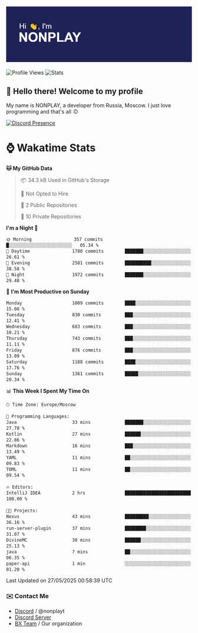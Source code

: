 ![Discord Presence](./header.png)
<br></br>
![Profile Views](https://komarev.com/ghpvc/?username=NONPLAYT&color=blue&style=for-the-badge)
![Stats](https://img.shields.io/badge/0%25-OPTIMIZED-orange?style=for-the-badge)


## :wave: Hello there! Welcome to my profile

My name is NONPLAY, a developer from Russia, Moscow. I just love programming and that's all :D

[![Discord Presence](https://lanyard.cnrad.dev/api/597087584090587177?showDisplayName=true)](https://discord.com/users/597087584090587177) 

# ⌚ Wakatime Stats

<!--START_SECTION:waka-->
**🐱 My GitHub Data** 

> 📦 34.3 kB Used in GitHub's Storage 
 > 
> 🚫 Not Opted to Hire
 > 
> 📜 2 Public Repositories 
 > 
> 🔑 10 Private Repositories 
 > 
**I'm a Night 🦉** 

```text
🌞 Morning                357 commits         █░░░░░░░░░░░░░░░░░░░░░░░░   05.34 % 
🌆 Daytime                1780 commits        ███████░░░░░░░░░░░░░░░░░░   26.61 % 
🌃 Evening                2581 commits        ██████████░░░░░░░░░░░░░░░   38.58 % 
🌙 Night                  1972 commits        ███████░░░░░░░░░░░░░░░░░░   29.48 % 
```
📅 **I'm Most Productive on Sunday** 

```text
Monday                   1009 commits        ████░░░░░░░░░░░░░░░░░░░░░   15.08 % 
Tuesday                  830 commits         ███░░░░░░░░░░░░░░░░░░░░░░   12.41 % 
Wednesday                683 commits         ███░░░░░░░░░░░░░░░░░░░░░░   10.21 % 
Thursday                 743 commits         ███░░░░░░░░░░░░░░░░░░░░░░   11.11 % 
Friday                   876 commits         ███░░░░░░░░░░░░░░░░░░░░░░   13.09 % 
Saturday                 1188 commits        ████░░░░░░░░░░░░░░░░░░░░░   17.76 % 
Sunday                   1361 commits        █████░░░░░░░░░░░░░░░░░░░░   20.34 % 
```


📊 **This Week I Spent My Time On** 

```text
🕑︎ Time Zone: Europe/Moscow

💬 Programming Languages: 
Java                     33 mins             ███████░░░░░░░░░░░░░░░░░░   27.78 % 
Kotlin                   27 mins             ██████░░░░░░░░░░░░░░░░░░░   22.86 % 
Markdown                 16 mins             ███░░░░░░░░░░░░░░░░░░░░░░   13.49 % 
YAML                     11 mins             ██░░░░░░░░░░░░░░░░░░░░░░░   09.83 % 
TOML                     11 mins             ██░░░░░░░░░░░░░░░░░░░░░░░   09.54 % 

🔥 Editors: 
IntelliJ IDEA            2 hrs               █████████████████████████   100.00 % 

🐱‍💻 Projects: 
Nexus                    43 mins             █████████░░░░░░░░░░░░░░░░   36.16 % 
run-server-plugin        37 mins             ████████░░░░░░░░░░░░░░░░░   31.07 % 
DivineMC                 30 mins             ██████░░░░░░░░░░░░░░░░░░░   25.13 % 
java                     7 mins              ██░░░░░░░░░░░░░░░░░░░░░░░   06.35 % 
paper-api                1 min               ░░░░░░░░░░░░░░░░░░░░░░░░░   01.20 % 
```


 Last Updated on 27/05/2025 00:58:39 UTC
<!--END_SECTION:waka-->

### ✉️ Contact Me

- [Discord](https://discord.com/users/597087584090587177) / @nonplayt
- [Discord Server](https://discord.gg/qNyybSSPm5)
- [BX Team](https://github.com/BX-Team) / Our organization
